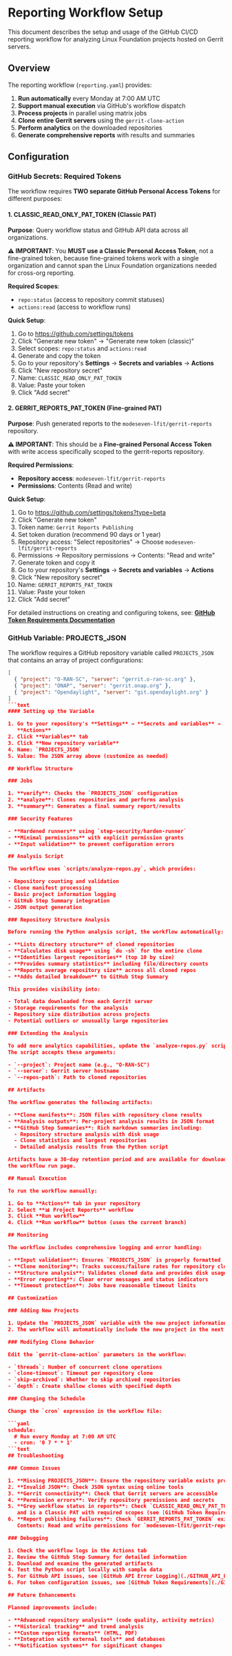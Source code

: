 <!--
# SPDX-License-Identifier: Apache-2.0
# SPDX-FileCopyrightText: 2025 The Linux Foundation
-->

# Reporting Workflow Setup

This document describes the setup and usage of the GitHub CI/CD reporting
workflow for analyzing Linux Foundation projects hosted on Gerrit servers.

## Overview

The reporting workflow (`reporting.yaml`) provides:

1. **Run automatically** every Monday at 7:00 AM UTC
2. **Support manual execution** via GitHub's workflow dispatch
3. **Process projects** in parallel using matrix jobs
4. **Clone entire Gerrit servers** using the `gerrit-clone-action`
5. **Perform analytics** on the downloaded repositories
6. **Generate comprehensive reports** with results and summaries

## Configuration

### GitHub Secrets: Required Tokens

The workflow requires **TWO separate GitHub Personal Access Tokens** for
different purposes:

#### 1. CLASSIC_READ_ONLY_PAT_TOKEN (Classic PAT)

**Purpose**: Query workflow status and GitHub API data across all
organizations.

**⚠️ IMPORTANT**: You **MUST use a Classic Personal Access Token**, not a
fine-grained token, because fine-grained tokens work with a single
organization and cannot span the Linux Foundation organizations
needed for cross-org reporting.

**Required Scopes**:

- `repo:status` (access to repository commit statuses)
- `actions:read` (access to workflow runs)

**Quick Setup**:

1. Go to <https://github.com/settings/tokens>
2. Click "Generate new token" → "Generate new token (classic)"
3. Select scopes: `repo:status` and `actions:read`
4. Generate and copy the token
5. Go to your repository's **Settings** → **Secrets and variables** → **Actions**
6. Click "New repository secret"
7. Name: `CLASSIC_READ_ONLY_PAT_TOKEN`
8. Value: Paste your token
9. Click "Add secret"

#### 2. GERRIT_REPORTS_PAT_TOKEN (Fine-grained PAT)

**Purpose**: Push generated reports to the `modeseven-lfit/gerrit-reports` repository.

**⚠️ IMPORTANT**: This should be a **Fine-grained Personal Access Token** with
write access specifically scoped to the gerrit-reports repository.

**Required Permissions**:

- **Repository access**: `modeseven-lfit/gerrit-reports`
- **Permissions**: Contents (Read and write)

**Quick Setup**:

1. Go to <https://github.com/settings/tokens?type=beta>
2. Click "Generate new token"
3. Token name: `Gerrit Reports Publishing`
4. Set token duration (recommend 90 days or 1 year)
5. Repository access: "Select repositories" → Choose
   `modeseven-lfit/gerrit-reports`
6. Permissions → Repository permissions → Contents: "Read and write"
7. Generate token and copy it
8. Go to your repository's **Settings** → **Secrets and variables** → **Actions**
9. Click "New repository secret"
10. Name: `GERRIT_REPORTS_PAT_TOKEN`
11. Value: Paste your token
12. Click "Add secret"

For detailed instructions on creating and configuring tokens, see:
**[GitHub Token Requirements Documentation](./GITHUB_TOKEN_REQUIREMENTS.md)**

### GitHub Variable: PROJECTS_JSON

The workflow requires a GitHub repository variable called `PROJECTS_JSON` that
contains an array of project configurations:

```json
[
  { "project": "O-RAN-SC", "server": "gerrit.o-ran-sc.org" },
  { "project": "ONAP", "server": "gerrit.onap.org" },
  { "project": "Opendaylight", "server": "git.opendaylight.org" }
]
```text
#### Setting up the Variable

1. Go to your repository's **Settings** → **Secrets and variables** →
   **Actions**
2. Click **Variables** tab
3. Click **New repository variable**
4. Name: `PROJECTS_JSON`
5. Value: The JSON array above (customize as needed)

## Workflow Structure

### Jobs

1. **verify**: Checks the `PROJECTS_JSON` configuration
2. **analyze**: Clones repositories and performs analysis
3. **summary**: Generates a final summary report/results

### Security Features

- **Hardened runners** using `step-security/harden-runner`
- **Minimal permissions** with explicit permission grants
- **Input validation** to prevent configuration errors

## Analysis Script

The workflow uses `scripts/analyze-repos.py`, which provides:

- Repository counting and validation
- Clone manifest processing
- Basic project information logging
- GitHub Step Summary integration
- JSON output generation

### Repository Structure Analysis

Before running the Python analysis script, the workflow automatically:

- **Lists directory structure** of cloned repositories
- **Calculates disk usage** using `du -sh` for the entire clone
- **Identifies largest repositories** (top 10 by size)
- **Provides summary statistics** including file/directory counts
- **Reports average repository size** across all cloned repos
- **Adds detailed breakdown** to GitHub Step Summary

This provides visibility into:

- Total data downloaded from each Gerrit server
- Storage requirements for the analysis
- Repository size distribution across projects
- Potential outliers or unusually large repositories

### Extending the Analysis

To add more analytics capabilities, update the `analyze-repos.py` script.
The script accepts these arguments:

- `--project`: Project name (e.g., "O-RAN-SC")
- `--server`: Gerrit server hostname
- `--repos-path`: Path to cloned repositories

## Artifacts

The workflow generates the following artifacts:

- **Clone manifests**: JSON files with repository clone results
- **Analysis outputs**: Per-project analysis results in JSON format
- **GitHub Step Summaries**: Rich markdown summaries including:
  - Repository structure analysis with disk usage
  - Clone statistics and largest repositories
  - Detailed analysis results from the Python script

Artifacts have a 30-day retention period and are available for download from
the workflow run page.

## Manual Execution

To run the workflow manually:

1. Go to **Actions** tab in your repository
2. Select **📊 Project Reports** workflow
3. Click **Run workflow**
4. Click **Run workflow** button (uses the current branch)

## Monitoring

The workflow includes comprehensive logging and error handling:

- **Input validation**: Ensures `PROJECTS_JSON` is properly formatted
- **Clone monitoring**: Tracks success/failure rates for repository cloning
- **Structure analysis**: Validates cloned data and provides disk usage metrics
- **Error reporting**: Clear error messages and status indicators
- **Timeout protection**: Jobs have reasonable timeout limits

## Customization

### Adding New Projects

1. Update the `PROJECTS_JSON` variable with the new project information
2. The workflow will automatically include the new project in the next run

### Modifying Clone Behavior

Edit the `gerrit-clone-action` parameters in the workflow:

- `threads`: Number of concurrent clone operations
- `clone-timeout`: Timeout per repository clone
- `skip-archived`: Whether to skip archived repositories
- `depth`: Create shallow clones with specified depth

### Changing the Schedule

Change the `cron` expression in the workflow file:

```yaml
schedule:
  # Run every Monday at 7:00 AM UTC
  - cron: '0 7 * * 1'
```text
## Troubleshooting

### Common Issues

1. **Missing PROJECTS_JSON**: Ensure the repository variable exists properly
2. **Invalid JSON**: Check JSON syntax using online tools
3. **Gerrit connectivity**: Check that Gerrit servers are accessible
4. **Permission errors**: Verify repository permissions and secrets
5. **Grey workflow status in reports**: Check `CLASSIC_READ_ONLY_PAT_TOKEN` exists
   and is a Classic PAT with required scopes (see [GitHub Token Requirements](./GITHUB_TOKEN_REQUIREMENTS.md))
6. **Report publishing failures**: Check `GERRIT_REPORTS_PAT_TOKEN` exists and has
   Contents: Read and write permissions for `modeseven-lfit/gerrit-reports`

### Debugging

1. Check the workflow logs in the Actions tab
2. Review the GitHub Step Summary for detailed information
3. Download and examine the generated artifacts
4. Test the Python script locally with sample data
5. For GitHub API issues, see [GitHub API Error Logging](./GITHUB_API_ERROR_LOGGING.md)
6. For token configuration issues, see [GitHub Token Requirements](./GITHUB_TOKEN_REQUIREMENTS.md)

## Future Enhancements

Planned improvements include:

- **Advanced repository analysis** (code quality, activity metrics)
- **Historical tracking** and trend analysis
- **Custom reporting formats** (HTML, PDF)
- **Integration with external tools** and databases
- **Notification systems** for significant changes
